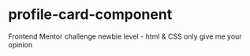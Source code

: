 # profile-card-component
Frontend Mentor challenge newbie level - html &amp; CSS only
give me your opinion
